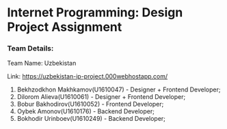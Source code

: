 # Internet Programming: Design Project Assignment

### Team Details:

  Team Name: Uzbekistan

  Link: https://uzbekistan-ip-project.000webhostapp.com/


  1. Bekhzodkhon Makhkamov(U1610047)  - Designer + Frontend Developer;
  2. Dilorom Alieva(U1610061) 		- Designer + Frontend Developer;
  3. Bobur Bakhodirov(U1610052) 		- Frontend Developer;
  4. Oybek Amonov(U1610176) 			- Backend Developer;
  5. Bokhodir Urinboev(U1610249) 		- Backend Developer;
